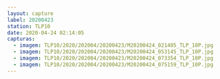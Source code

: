```yaml
---
layout: capture
label: 20200423
station: TLP10
date: 2020-04-24 02:14:05
capturas:
  - imagem: TLP10/2020/202004/20200423/M20200424_021405_TLP_10P.jpg
  - imagem: TLP10/2020/202004/20200423/M20200424_053145_TLP_10P.jpg
  - imagem: TLP10/2020/202004/20200423/M20200424_073354_TLP_10P.jpg
  - imagem: TLP10/2020/202004/20200423/M20200424_075159_TLP_10P.jpg
---
```

